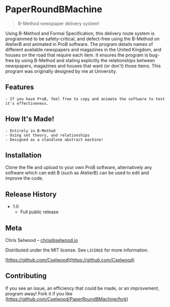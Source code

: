 # PaperRoundBMachine
> B-Method newspaper delivery system!

Using B-Method and Formal Specification, this delivery route system is programmed to be safety-critical, and defect-free using the B-Method on AtelierB and animated in ProB software. The program details names of different available newspapers and magazines in the United Kingdom, and houses on the road that require each item. It ensures the program is bug-free by using B-Method and stating explicitly the relationships between newspapers, magazines and houses that want (or don't) those items. This program was originally designed by me at University.

## Features

    - If you have ProB, feel free to copy and animate the software to test it's effectiveness.

## How It's Made!

    - Entirely in B-Method
    - Using set theory, and relationships
    - Designed as a standlone abstract machine!

## Installation

Clone the file and upload to your own ProB software, alternatively any software which can edit B (such as AtelierB) can be used to edit and improve the code.

## Release History
* 1.0
   * Full public release

## Meta

Chris Selwood – chris@selwood.io

Distributed under the MIT license. See ``LICENSE`` for more information.

[https://github.com/Cselwood](https://github.com/Cselwood)

## Contributing

If you see an issue, an efficiency that could be made, or an improvement, program away!
Fork it if you like (<https://github.com/Cselwood/PaperRoundBMachine/fork>)
